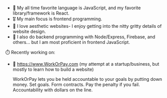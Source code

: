 - 👀 My all time favorite language is JavaScript, and my favorite library/framework is React. 
- 🎖️ My main focus is frontend programming. 
- 🦢 I love aesthetic websites- I enjoy getting into the nitty gritty details of website design.
- 🥪 I also do backend programming with Node/Express, Firebase, and others... but I am most proficient in frontend JavaScript. 

 ⏱️ Recently working on: 
- 🔨 https://www.WorkOrPay.com (my attempt at a startup/business, but mostly to learn how to build a website)

  WorkOrPay lets you be held accountable to your goals by putting down money. Set goals. Form contracts. Pay the penalty if you fail. Accountability with dollars on the line.
<!---
wc2184/wc2184 is a ✨ special ✨ repository because its `README.md` (this file) appears on your GitHub profile.
You can click the Preview link to take a look at your changes.
--->
